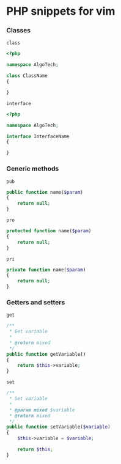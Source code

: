 # PHP snippets for vim #

### Classes ###

`class`

```php
<?php

namespace AlgoTech;

class ClassName
{

}
```

`interface`

```php
<?php

namespace AlgoTech;

interface InterfaceName
{

}
```

### Generic methods ###

`pub`

```php
public function name($param)
{
    return null;
}
```

`pro`

```php
protected function name($param)
{
    return null;
}
```

`pri`

```php
private function name($param)
{
    return null;
}
```

### Getters and setters ###

`get`

```php
/**
 * Get variable
 *
 * @return mixed
 */
public function getVariable()
{
    return $this->variable;
}

```

`set`

```php
/**
 * Set variable
 *
 * @param mixed $variable
 * @return mixed
 */
public function setVariable($variable)
{
    $this->variable = $variable;

    return $this;
}
```
